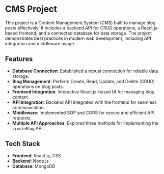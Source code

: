 # CMS Project

This project is a Content Management System (CMS) built to manage blog posts effectively. It includes a backend API for CRUD operations, a React.js-based frontend, and a connected database for data storage. The project demonstrates best practices in modern web development, including API integration and middleware usage.

## Features

- **Database Connection**: Established a robust connection for reliable data storage.
- **Blog Management**: Perform Create, Read, Update, and Delete (CRUD) operations on blog posts.
- **Frontend Integration**: Interactive React.js-based UI for managing blog content.
- **API Integration**: Backend API integrated with the frontend for seamless communication.
- **Middleware**: Implemented SOP and CORS for secure and efficient API requests.
- **Multiple API Approaches**: Explored three methods for implementing the `createBlog` API.

## Tech Stack

- **Frontend**: React.js, CSS
- **Backend**: Node.js
- **Database**: MongoDB
